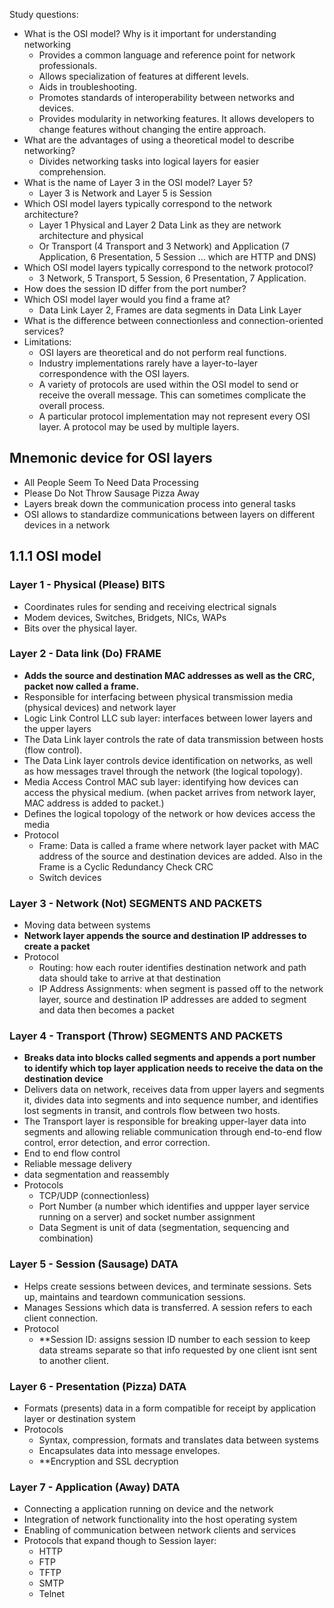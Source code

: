Study questions:

-  What is the OSI model? Why is it important for understanding networking
	- Provides a common language and reference point for network professionals.
	-  Allows specialization of features at different levels.
	-  Aids in troubleshooting.
	-  Promotes standards of interoperability between networks and devices.
	-  Provides modularity in networking features. It allows developers to change features without changing the entire approach.
-   What are the advantages of using a theoretical model to describe networking?
	- Divides networking tasks into logical layers for easier comprehension.
-  What is the name of Layer 3 in the OSI model? Layer 5?
	- Layer 3 is Network and Layer 5 is Session
-   Which OSI model layers typically correspond to the network architecture?
	-  Layer 1 Physical and Layer 2 Data Link as they are network architecture and physical 
	- Or Transport (4 Transport and 3 Network) and Application (7 Application, 6 Presentation, 5 Session … which are HTTP and DNS)
-  Which OSI model layers typically correspond to the network protocol?  
	- 3 Network, 5 Transport, 5 Session, 6 Presentation, 7 Application.
- How does the session ID differ from the port number?
-  Which OSI model layer would you find a frame at?
	- Data Link Layer 2, Frames are data segments in Data Link Layer
-  What is the difference between connectionless and connection-oriented services?
- Limitations:
	- OSI layers are theoretical and do not perform real functions.
	- Industry implementations rarely have a layer-to-layer correspondence with the OSI layers.
	- A variety of protocols are used within the OSI model to send or receive the overall message. This can sometimes complicate the overall process.
	- A particular protocol implementation may not represent every OSI layer. A protocol may be used by multiple layers.

## Mnemonic device for OSI layers 
- All People Seem To Need Data Processing
- Please Do Not Throw Sausage Pizza Away 
- Layers break down the communication process into general tasks
- OSI allows to standardize communications between layers on different devices in a network  

## 1.1.1 OSI model
### Layer 1 - Physical (Please) BITS
- Coordinates rules for sending and receiving electrical signals
- Modem devices, Switches, Bridgets, NICs, WAPs 
- Bits over the physical layer. 
### Layer 2 - Data link (Do) FRAME
- **Adds the source and destination MAC addresses as well as the CRC, packet now called a frame.**  
- Responsible for interfacing between physical transmission media (physical devices) and network layer
- Logic Link Control  LLC sub layer: interfaces between lower layers and the upper layers
- The Data Link layer controls the rate of data transmission between hosts (flow control).
- The Data Link layer controls device identification on networks, as well as how messages travel through the network (the logical topology).
- Media Access Control MAC sub layer: identifying how devices can access the physical medium. (when packet arrives from network layer, MAC address is added to packet.)
- Defines the logical topology of the network or how devices access the media
- Protocol
	- Frame: Data is called a frame where network layer packet with MAC address of the source and destination devices are added. Also in the Frame is a Cyclic Redundancy Check CRC
	- Switch devices

### Layer 3 - Network (Not) SEGMENTS AND PACKETS
- Moving data between systems
- **Network layer appends the source and destination IP addresses to create a packet**
- Protocol
	- Routing: how each router identifies destination network and path data should take to arrive at that destination 
	- IP Address Assignments: when segment is passed off to the network layer, source and destination IP addresses are added to segment and data then becomes a packet

### Layer 4 - Transport (Throw) SEGMENTS AND PACKETS 
-  **Breaks data into blocks called segments and appends a port number to identify which top layer application needs to receive the data on the destination device**
- Delivers data on network, receives data from upper layers and segments it, divides data into segments and into sequence number, and identifies lost segments in transit, and controls flow between two hosts.
- The Transport layer is responsible for breaking upper-layer data into segments and allowing reliable communication through end-to-end flow control, error detection, and error correction.
- End to end flow control
- Reliable message delivery
- data segmentation and reassembly
- Protocols
	- TCP/UDP (connectionless)
	- Port Number (a number which identifies and uppper layer service running on a server) and socket number assignment
	- Data Segment is unit of data (segmentation, sequencing and combination)

### Layer 5 - Session (Sausage) DATA 
- Helps create sessions between devices, and terminate sessions. Sets up, maintains and teardown communication sessions. 
- Manages Sessions which data is transferred. A session refers to each client connection. 
- Protocol
	- **Session ID: assigns session ID number to each session to keep data streams separate so that info requested by one client isnt sent to another client. 

### Layer 6 - Presentation (Pizza) DATA
- Formats (presents) data in a form compatible for receipt by application layer or destination system 
- Protocols
	- Syntax, compression, formats and translates data between systems 
	- Encapsulates data into message envelopes. 
	- **Encryption and SSL decryption

### Layer 7 - Application (Away) DATA
- Connecting a application running on device and the network
- Integration of network functionality into the host operating system
- Enabling of communication between network clients and services
- Protocols that expand though to Session layer: 
	- HTTP
	- FTP
	- TFTP
	- SMTP
	- Telnet
